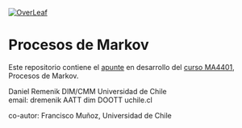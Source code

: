 [![OverLeaf](https://img.shields.io/badge/OverLeaf-view-green.svg)](https://www.overleaf.com/read/ycczkjyrcxvq)

# Procesos de Markov

Este repositorio contiene el [apunte](./pdfs/Apuntes_de_Markov.pdf) en desarrollo del [curso MA4401](./pdfs/prog-curso.pdf), Procesos de Markov.

Daniel Remenik
DIM/CMM
Universidad de Chile  
email: dremenik AATT dim DOOTT uchile.cl 

co-autor:
Francisco Muñoz,
Universidad de Chile
